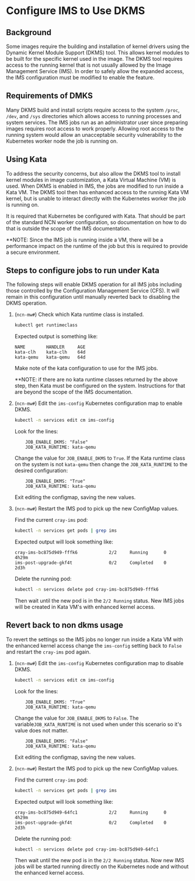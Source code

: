 # Configure IMS to Use DKMS

## Background

Some images require the building and installation of kernel drivers using the Dynamic Kernel Module Support (DKMS)
tool. This allows kernel modules to be built for the specific kernel used in the image. The DKMS tool requires
access to the running kernel that is not usually allowed by the Image Management Service (IMS). In order to safely
allow the expanded access, the IMS configuration must be modified to enable the feature.

## Requirements of DMKS

Many DKMS build and install scripts require access to the system `/proc`, `/dev`, and `/sys` directories which
allows access to running processes and system services. The IMS jobs run as an administrator user since preparing
images requires root access to work properly. Allowing root access to the running system would allow an
unacceptable security vulnerability to the Kubernetes worker node the job is running on.

## Using Kata

To address the security concerns, but also allow the DKMS tool to install kernel modules in image customization,
a Kata Virtual Machine (VM) is used. When DKMS is enabled in IMS, the jobs are modified to run inside a
Kata VM. The DKMS tool then has enhanced access to the running Kata VM kernel, but is unable to interact directly
with the Kubernetes worker the job is running on.

It is required that Kubernetes be configured with Kata. That should be part of the standard NCN worker
configuration, so documentation on how to do that is outside the scope of the IMS documentation.

**NOTE: Since the IMS job is running inside a VM, there will be a performance impact on the runtime of the job
but this is required to provide a secure environment.

## Steps to configure jobs to run under Kata

The following steps will enable DKMS operation for all IMS jobs including those controlled by the Configuration
Management Service (CFS). It will remain in this configuration until manually reverted back to disabling the
DKMS operation.

1. (`ncn-mw#`) Check which Kata runtime class is installed.

    ```bash
    kubectl get runtimeclass
    ```

    Expected output is something like:

    ```text
    NAME        HANDLER     AGE
    kata-clh    kata-clh    64d
    kata-qemu   kata-qemu   64d
    ```

    Make note of the kata configuration to use for the IMS jobs.

    **NOTE: if there are no kata runtime classes returned by the above step, then Kata must
    be configured on the system. Instructions for that are beyond the scope of the IMS
    documentation.

1. (`ncn-mw#`) Edit the `ims-config` Kubernetes configuration map to enable DKMS.

    ```bash
    kubectl -n services edit cm ims-config
    ```

    Look for the lines:

    ```text
        JOB_ENABLE_DKMS: "False"
        JOB_KATA_RUNTIME: kata-qemu
    ```

    Change the value for `JOB_ENABLE_DKMS` to `True`. If the Kata runtime class on the system is not
    `kata-qemu` then change the `JOB_KATA_RUNTIME` to the desired configuration:

    ```text
        JOB_ENABLE_DKMS: "True"
        JOB_KATA_RUNTIME: kata-qemu
    ```

    Exit editing the configmap, saving the new values.

1. (`ncn-mw#`) Restart the IMS pod to pick up the new ConfigMap values.

    Find the current `cray-ims` pod:

    ```bash
    kubectl -n services get pods | grep ims
    ```

    Expected output will look something like:

    ```text
    cray-ims-bc875d949-fffk6            2/2     Running      0      4h29m
    ims-post-upgrade-gkf4t              0/2     Completed    0      2d3h
    ```

    Delete the running pod:

    ```bash
    kubectl -n services delete pod cray-ims-bc875d949-fffk6
    ```

    Then wait until the new pod is in the `2/2 Running` status. New IMS jobs will be created in
    Kata VM's with enhanced kernel access.

## Revert back to non dkms usage

To revert the settings so the IMS jobs no longer run inside a Kata VM with the enhanced kernel
access change the `ims-config` setting back to `False` and restart the `cray-ims` pod again.

1. (`ncn-mw#`) Edit the `ims-config` Kubernetes configuration map to disable DKMS.

    ```bash
    kubectl -n services edit cm ims-config
    ```

    Look for the lines:

    ```text
        JOB_ENABLE_DKMS: "True"
        JOB_KATA_RUNTIME: kata-qemu
    ```

    Change the value for `JOB_ENABLE_DKMS` to `False`. The variable`JOB_KATA_RUNTIME` is not used when
    under this scenario so it's value does not matter.

    ```text
        JOB_ENABLE_DKMS: "False"
        JOB_KATA_RUNTIME: kata-qemu
    ```

    Exit editing the configmap, saving the new values.

1. (`ncn-mw#`) Restart the IMS pod to pick up the new ConfigMap values.

    Find the current `cray-ims` pod:

    ```bash
    kubectl -n services get pods | grep ims
    ```

    Expected output will look something like:

    ```text
    cray-ims-bc875d949-64fc1            2/2     Running      0      4h29m
    ims-post-upgrade-gkf4t              0/2     Completed    0      2d3h
    ```

    Delete the running pod:

    ```bash
    kubectl -n services delete pod cray-ims-bc875d949-64fc1
    ```

    Then wait until the new pod is in the `2/2 Running` status. Now new IMS jobs will be started running
    directly on the Kubernetes node and without the enhanced kernel access.
